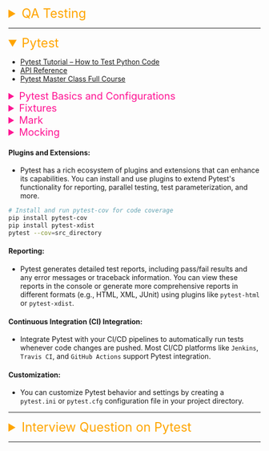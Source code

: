 <details><summary style="font-size:25px;color:Orange">QA Testing</summary>

Software testing encompasses various types and approaches, each serving specific purposes in verifying, validating, and improving software quality.
Each type of testing is chosen based on the specific phase of development, goals, and the criticality of software requirements. Here are the main types:

#### Functional Testing

-   **Unit Testing**: Testing individual components or functions of a program, typically done by developers. It ensures that each unit performs as expected.

    The unittest library in Python is a built-in testing framework that provides a standardized way to write and execute test cases for your code. It's inspired by the JUnit framework and follows the xUnit style of testing. Here are some key terms and concepts related to the unittest library:

    -   `setUp`: The setUp method is an instance method that is used to set up resources or perform actions that are required for a specific test method. This method is executed before each test method in the test case class is run. It's commonly used to initialize objects, create instances, or set up any other conditions necessary for the test to run successfully.
    -   `tearDown`: The tearDown method is an instance method that is used to perform cleanup or teardown operations after a specific test method has been run. This method is executed after each test method in the test case class has completed. It's commonly used to release resources, close connections, or perform any necessary cleanup actions.
    -   `setUpClass`: The setUpClass method is a class-level method that is used to set up resources or perform actions that are shared among all test methods within a test case class. This method is executed once before any of the test methods in the class are run. It's commonly used to create connections, set up databases, or initialize objects that will be used by multiple test methods.
    -   `tearDownClass`: The tearDownClass method is a class-level method that is used to perform cleanup or teardown operations after all the test methods within a test case class have been run. This method is executed once after all the test methods in the class have been completed. It's commonly used to close connections, release resources, or perform cleanup actions that need to happen after all the tests are finished.
    -   `Test Case`: A test case is a class that defines individual test methods. Each test method within a test case tests a specific aspect of your code.
    -   `Test Fixture`: A test fixture is the preparation needed for running a test, including setup and cleanup. In unittest, this is often handled using setUp and tearDown methods.
    -   `Test Runner`: The test runner is responsible for discovering and running test cases. In unittest, the TextTestRunner and other runners execute your tests and display the results.
    -   `Test Suite`: A test suite is a collection of test cases that are grouped together. You can create suites to organize and run multiple test cases.
    -   `Test Discovery`: The process of finding and collecting test cases within your codebase. unittest can automatically discover and run tests using various naming conventions and patterns.
    -   `Assertions`: Assertions are statements that validate the expected behavior of your code. In unittest, you can use various assertion methods like assertEqual, assertTrue, assertFalse, etc.
    -   `Test Result`: After running the tests, you get a test result that indicates which tests passed, failed, or were skipped. The result includes detailed information about the outcomes.
    -   `Test Fixtures Sharing`: You can share fixtures between multiple test methods by using class-level attributes like cls.setUpClass and cls.tearDownClass.
    -   `Test Skipping`: You can use decorators like @unittest.skip and @unittest.skipIf to mark tests that should be skipped during execution.
    -   `Expected Failure`: You can use the @unittest.expectedFailure decorator to mark tests that are expected to fail, but you still want them to run and report the failure.
    -   `SubTest`: The unittest.subTest context manager allows you to run multiple assertions within a single test method, even if one assertion fails.
    -   `Test Discovery and Execution`: You can run tests using the unittest command-line interface, specifying the module, class, or method names to execute.
    -   `Test Report`: unittest provides basic text-based test reports, showing the outcomes of individual tests.
    -   `Extensibility`: The unittest framework is extensible, allowing you to create custom test runners, result reporters, and plugins.

-   **Integration Testing**: Integration Testing focuses on verifying the interactions and data flow between integrated components or systems. It ensures that individual modules or services work together as intended.

    -   `Purpose`:

        -   To test the interfaces and interactions between different modules or systems.
        -   To identify defects in communication and data transfer between components.

    -   `When Performed`: After Unit Testing and before System Testing.

    -   `Types of Integration Testing`:

        -   **Big Bang Approach**: All modules are integrated simultaneously, and the system is tested as a whole.
        -   **Incremental Approach**: Modules are integrated and tested one by one.

    -   `Tools Used`: Jenkins (CI/CD), Postman (API Testing), JUnit, Pytest.

-   **System Testing**: System Testing evaluates the complete and fully integrated system to ensure it meets the specified requirements. It validates both functional and non-functional aspects of the system.

    -   `Purpose`:

        -   To test the entire application as a unified system.
        -   To verify that the system functions correctly in all intended environments.

    -   `When Performed`: After Integration Testing and before UAT.

    -   `Types of System Testing`:

        1. **Functional Testing**: Validates that the system performs as per the functional requirements (e.g., form submissions, user logins).

        2. **Non-Functional Testing**: Focuses on aspects like performance, reliability, scalability, and security.
            - _Performance Testing_: Load testing, stress testing, etc.
            - _Security Testing_: Ensures protection against threats.
            - _Usability Testing_: Evaluates user-friendliness.

    -   `Tools Used`: Selenium, JMeter, LoadRunner, TestComplete.

    -   `Key Considerations`: System Testing involves end-to-end testing in environments that simulate production to uncover integration and environment-related issues.

-   **User Acceptance Testing (UAT)**: UAT is the final phase of testing, where the end-users or business stakeholders validate the system to ensure it meets their requirements and is ready for deployment.

    -   `Purpose`:

        -   To confirm that the software delivers value to the business.
        -   To verify that the system meets real-world use cases and expectations.

    -   `When Performed`: After System Testing and before deployment.

    -   `Types of UAT`:

        1. **Alpha Testing**:

            - Conducted by internal teams or a limited group of users in a controlled environment.
            - Typically done at the developer's site.

        2. **Beta Testing**:

            - Conducted by a broader user base in the actual production environment.
            - Provides feedback on real-world usage and identifies last-minute bugs.

    -   `Key Activities in UAT`:

        -   Test case creation based on business requirements.
        -   Executing test scenarios and reporting issues.
        -   Signing off on the system readiness for deployment.

    -   `Tools Used`: stRail, Jira, Trello.

#### Control Testing

-   **Control Testing** is the process of evaluating the effectiveness and efficiency of internal controls within an organization. It ensures that controls are properly designed, implemented, and operating as intended to mitigate risks, prevent fraud, and ensure compliance with regulations.
-   **Control Testing** is widely used in **IT security**, **finance**, **auditing**, and **risk management** to maintain trust and operational integrity.

-   **Types of Control Testing**:

    1. `Design Effectiveness Testing`

        - Assesses whether the control is **properly designed** to address specific risks.
        - Example: Checking if an approval workflow exists for financial transactions.

    2. `Operating Effectiveness Testing`

        - Determines if the control is **working as intended** in real-world operations.
        - Example: Reviewing audit logs to confirm that approvals are actually enforced.

    3. `Preventive vs. Detective Control Testing`
        - **Preventive Controls**: Designed to stop errors or fraud before they happen.
            - Example: Enforcing multi-factor authentication (MFA) for system access.
        - **Detective Controls**: Identify and report issues after they occur.
            - Example: Reviewing financial reconciliation reports.

-   **Methods of Control Testing**:

    -   `Inquiry`: Interviewing employees to understand control processes.
    -   `Observation`: Watching the control in action to ensure compliance.
    -   `Inspection of Documentation`: Reviewing policies, logs, and records to verify adherence.
    -   `Reperformance`: Executing the control process manually to validate its effectiveness.

-   **Why is Control Testing Important?**:

    -   Ensures compliance with regulatory requirements (e.g., SOX, HIPAA, GDPR).
    -   Detects and mitigates operational risks before they cause harm.
    -   Prevents financial loss due to fraud or human error.
    -   Improves internal processes by identifying weaknesses.

#### Non-Functional Testing

-   **Performance Testing**: Examines the speed, responsiveness, and stability under a particular workload. Includes:

    -   **Load Testing**: Determines how the system behaves under expected load.
    -   **Stress Testing**: Evaluates the system’s ability to handle heavy or peak loads.
    -   **Scalability Testing**: Tests the ability to scale up or down with demand.
    -   **Volume Testing**: Checks the system’s ability to handle a large amount of data.

-   **Security Testing**: Identifies vulnerabilities in software to ensure it is protected from unauthorized access and data breaches.
-   **Usability Testing**: Assesses how easy and intuitive the software is for end-users, focusing on user interface (UI) and experience.
-   **Compatibility Testing**: Ensures the software works across different devices, browsers, networks, and operating systems.
-   **Reliability Testing**: Measures the software’s stability and consistency over time under different conditions.
-   **Compliance Testing**: Verifies that software adheres to industry standards, regulations, and legal requirements.

#### Maintenance Testing

-   **Regression Testing**: After changes or updates, regression tests check that existing functionality hasn’t been affected.
-   **Retesting**: Focuses on verifying if specific defects have been fixed correctly.
-   **Sanity Testing**: A subset of regression testing to ensure that certain functions work as expected after minor changes.
-   **Smoke Testing**: A smoke test, also known as a sanity test or build verification test, is a basic and preliminary type of software testing that aims to verify that the most critical and essential functionalities of a software application are working correctly. The term "smoke test" originates from the electronics industry, where devices were tested to see if they would catch fire or emit smoke during initial power-up.
    -   `Basic Functionality`: It focuses on the core features of the application to confirm they work as expected.
    -   `Quick Check`: It’s a shallow and broad test that covers essential aspects without going into detailed test cases.
    -   `Early Detection`: Smoke testing helps identify major issues early in the development process, saving time and effort for the QA team.
    -   `Build Verification`: It confirms that the software build is stable enough to proceed with more extensive testing.

#### White-Box vs. Black-Box Testing

-   **White-Box Testing**: Testers have knowledge of the internal code structure. It’s often used in unit and integration testing.
-   **Black-Box Testing**: Testers focus on input and output without knowledge of the internal code structure, focusing on functionality and usability.

#### Automated vs. Manual Testing

-   **Manual Testing**: Test cases are executed manually by QA testers without the use of automated tools. It’s best for exploratory, usability, and ad-hoc testing.
-   **Automated Testing**: Uses tools and scripts to run tests repeatedly, which is ideal for regression, performance, and load testing where repetitive tasks can be automated.

</details>

---

<details open><summary style="font-size:25px;color:Orange">Pytest</summary>

-   [Pytest Tutorial – How to Test Python Code](https://www.youtube.com/watch?v=cHYq1MRoyI0)
-   [API Reference](https://docs.pytest.org/en/latest/reference/reference.html#)
-   [Pytest Master Class Full Course](https://www.youtube.com/watch?v=IN4qt-9bMiE)

<details><summary style="font-size:20px;color:#FF1493">Pytest Basics and Configurations</summary>

-   TERMS & CONCEPTS:

    -   `Test function`: A function that contains test code and is decorated with @pytest.mark.parametrize or @pytest.mark.test. Test functions can be run individually or as part of a test suite.
    -   `Test suite`: A collection of test functions that can be run together using the Pytest runner. Test suites can be organized into directories and files.
    -   `Test fixture`: A function that provides resources or setups for test functions. Fixtures are decorated with `@pytest.fixture` and can be used in test functions or other fixtures.
    -   `Fixtures Discovery`: Pytest discovers fixtures automatically by scanning the test directory and detecting fixtures based on their name or decorator. However, fixtures can also be explicitly imported or defined in configuration files.
    -   `Markers`: Tags that can be applied to test functions to provide additional information or behavior. Markers are defined using `@pytest.mark.marker_name` and can be used to skip tests, mark tests as expected to fail, or select tests to run.
    -   `Parametrization`: A feature that allows you to run a single test function with multiple sets of inputs or arguments. Parametrized tests are decorated with `@pytest.mark.parametrize`.
    -   `Assertion`: A statement that checks if a condition is true or false. Assertions are used to verify the expected behavior of a program or function.
    -   `Plugins`: Extensions that provide additional functionality to Pytest. Plugins can be used to add new fixtures, modify test discovery behavior, or provide custom test reporting.

-   CLI:

    -   `$ pytest -h`
    -   `$ pytest -k EXPRESSION` → Run tests by keyword expressions

    -   `$ pytest -m MARKEXPR` → Run tests by marker expressions
    -   `$ pytest --markers` → show markers (builtin, plugin and per-project ones).
    -   `$ pytest --disable-warnings`, `--disable-pytest-warnings` → Disable warnings summary
    -   `$ pytest -s` Shortcut for `--capture=no`
    -   `$ pytest --runxfail` → Report the results of xfail tests as if they were not marked
    -   `$ pytest --lf`, `--last-failed` → Rerun only the tests that failed at the last run (or all if none failed)
    -   `$ pytest --ff`, `--failed-first` → Run all tests, but run the last failures first. This may re-order tests and thus lead to repeated fixture setup/teardown.
    -   `$ pytest --nf`, `--new-first` → Run tests from new files first, then the rest of the tests sorted by file mtime

    -   `$ pytest --log-level=LEVEL` → Level of messages to catch/display. Not set by default, so it depends on the root/parent log handler's effective level, where it is "WARNING" by default.
    -   `$ pytest --log-format=LOG_FORMAT` → Log format used by the logging module
    -   `$ pytest --log-date-format=LOG_DATE_FORMAT` → Log date format used by the logging module

-   [API Reference](https://docs.pytest.org/en/stable/reference/reference.html)

-   `$ pytest --version` → shows where pytest was imported from
-   `$ pytest --fixtures` → show available builtin function arguments

#### conftest.py

`conftest.py` is a special file used in pytest, a popular testing framework for Python. The purpose of `conftest.py` is to define fixtures and configuration options that can be shared across multiple test modules or packages within a pytest project.

By defining fixtures in `conftest.py`, they become available to all test modules without the need for import statements or duplicating code.

Here are the key aspects of `conftest.py`:

-   `Fixture Definitions`: `conftest.py` can define one or more fixtures using the `@pytest.fixture` decorator. These fixtures are functions or methods that perform setup actions and return a value or resource to be used by tests. Fixtures can be parameterized to provide different values or variations for tests.
-   `Scope`: Fixtures defined in `conftest.py` can have different scopes, such as function, module, class, or session scope. The scope determines how often the fixture function is invoked during testing.
-   `Discovery and Sharing`: pytest automatically discovers `conftest.py` files in the project directory and its subdirectories. Any fixtures defined in `conftest.py` are shared across all test modules within the same directory and its subdirectories. This allows for the reuse of fixtures and consistent setup across tests.
-   `Configuration Options`: `conftest.py` can also define configuration options and hooks that affect pytest's behavior. For example, it can specify custom command-line options, configure logging, or define pytest hooks to customize test execution.

### How to Run Tests

-   [How to invoke pytest](https://docs.pytest.org/en/stable/how-to/usage.html)

-   `$ pytest test_mod.py` → Run tests in a module
-   `$ pytest testing/` → Run tests in a directory
-   `$ pytest -k EXPRESSION` → Run tests by keyword expressions
-   `$ pytest -k "MyClass and not method"` → Run tests by keyword expressions
-   `$ pytest -m MARKEXPR` → Run tests by marker expressions
-   `$ pytest --pyargs pkg.testing` → Run tests from packages. This will import pkg.testing and use its filesystem location to find and run tests from.
-   `$ pytest test_mod.py::test_func` → To run a specific test function within a module
-   `$ pytest test_mod.py::TestClass::test_method` → To run a specific test method within a test class.

-   **Run tests by node ids**

    In Pytest, a node is a representation of a test item (e.g., a test function or a test class) that Pytest has discovered during the test collection phase. Each node in Pytest represents a single test item that can be executed as part of a test run.

    When Pytest is executed, it recursively searches for test modules and test functions in the specified test directories. Once all test items have been discovered, Pytest creates a tree-like structure of nodes that represents the hierarchy of the test items.

    Each node in the Pytest tree represents a test item and contains metadata such as the name of the test item, the file path where it is located, and any markers or attributes that have been associated with the test item. The node also contains information about any fixtures that are required by the test item.

    During the test execution phase, Pytest traverses the tree of nodes and executes each test item in the order specified by the tree structure. This allows Pytest to efficiently execute tests in parallel and to optimize the order in which tests are executed to minimize setup and teardown times.

    Overall, nodes in Pytest provide a flexible and extensible way to represent and execute test items, allowing developers to easily create and run tests for their Python applications.

    Each collected test is assigned a unique nodeid which consist of the module filename followed by specifiers like class names, function names and parameters from parametrization, separated by :: characters.

    -   `$ pytest test_mod.py::test_func` → To run a specific test function within a module

    -   `$ pytest test_mod.py::TestClass::test_method` → To run a specific test method within a test class.

    -   `$ `

</details>

<details><summary style="font-size:20px;color:#FF1493">Fixtures</summary>

-   [everything you need to know about fixtures](https://www.youtube.com/watch?v=ScEQRKwUePI)
-   Scope

In pytest, fixtures are functions or methods that provide a set of resources or data needed for testing. They help in setting up a test environment, preparing test data, or performing other necessary setup actions. Fixtures ensure that the required resources are available to tests, promoting code reuse and making test code more concise and readable. Fixtures are defined as regular Python functions decorated with `@pytest.fixture`. When a test function or method needs access to a fixture, it can simply include the fixture name as an argument. Upon test execution, pytest automatically invokes the fixture function and provides the return value to the test.

Here are some key characteristics and benefits of fixtures in pytest:

-   `Fixture Scope`: Fixtures can have different scopes, which define how long the fixture lives. Common scope options are:

    -   `function`: The default scope. The fixture is created and destroyed for each test function.
    -   `class`: The fixture is shared among all test methods within a test class.
    -   `module`: The fixture is created and destroyed once for the entire test module.
    -   `session`: The fixture is created at the beginning of the test session and destroyed at the end.

-   `Fixture Finalization`: You can include finalization code using the yield statement in the fixture function. The code after yield runs after the test function has finished using the fixture.

    ```python
    # conftest.py
    import pytest

    @pytest.fixture
    def database_connection():
        # Setup: Create a database connection
        connection = create_database_connection()

        yield connection  # This is where the test runs

        # Teardown: Close the database connection
        connection.close()
    ```

    ```python
    # test_database_connection.py
    def test_query_database(database_connection):
        query_result = database_connection.execute("SELECT * FROM table")
        assert len(query_result) > 0
    ```

-   `Fixture Composition`: You can use one fixture inside another to build more complex setups. Pytest ensures that the fixtures are resolved in the correct order.

    -   `Dependency Injection`: Fixtures can depend on other fixtures, forming a dependency chain. pytest automatically resolves these dependencies and ensures that fixtures are invoked in the correct order.

-   `Autouse Fixtures`: You can use the `autouse=True` parameter when defining a fixture to automatically use it in all test functions without explicitly requesting it as an argument.

-   `Fixture Parametrization`: Similar to test parametrization, you can also parameterize fixtures to provide different setups for different scenarios.

-   `Setup and Teardown`: Fixtures can perform setup actions before a test runs and teardown actions after the test completes. This helps in preparing the test environment and cleaning up any resources used during testing.

#### Examples of Fixtures Definition:

```python
import pytest

# Basic fixture without parameters
@pytest.fixture
def basic_fixture():
    return "Hello, World!"

# Fixture with parameters
@pytest.fixture(params=[1, 2, 3])
def parameterized_fixture(request):
    return request.param

# Fixture with autouse=True
@pytest.fixture(autouse=True)
def autouse_fixture():
    print("\nRunning autouse_fixture before each test")
    yield
    print("\nRunning autouse_fixture after each test")

# Class-scoped fixture
@pytest.fixture(scope="class")
def class_scoped_fixture():
    print("\nSetting up class_scoped_fixture")
    yield
    print("\nTearing down class_scoped_fixture")

# Session-scoped fixture
@pytest.fixture(scope="session")
def session_scoped_fixture():
    print("\nSetting up session_scoped_fixture")
    yield
    print("\nTearing down session_scoped_fixture")

# Fixture using finalization
@pytest.fixture
def finalization_fixture():
    print("\nSetting up finalization_fixture")
    yield "This is the fixture value"
    print("\nTearing down finalization_fixture")

# Parametrized fixture using indirect
@pytest.fixture(params=["Alice", "Bob"], ids=["user_Alice", "user_Bob"])
def parametrized_fixture_with_ids(request):
    return request.param

# Using a fixture inside another fixture
@pytest.fixture
def outer_fixture(basic_fixture):
    return f"Outer Fixture with: {basic_fixture}"

def test_basic_fixture(basic_fixture):
    assert basic_fixture == "Hello, World!"

def test_parameterized_fixture(parameterized_fixture):
    assert parameterized_fixture > 0

class TestClassScopedFixture:
    def test_class_scoped_fixture(self, class_scoped_fixture):
        pass

def test_finalization_fixture(finalization_fixture):
    assert finalization_fixture == "This is the fixture value"

def test_parametrized_fixture_with_ids(parametrized_fixture_with_ids):
    assert len(parametrized_fixture_with_ids) > 0

def test_outer_fixture(outer_fixture):
    assert "Outer Fixture with:" in outer_fixture
```

In these example:

-   `basic_fixture` is a simple fixture without any parameters.
-   `parameterized_fixture` is a fixture with parameters using the params parameter.
-   `autouse_fixture` is a fixture with `autouse=True``, so it's automatically used before and after each test.
-   `class_scoped_fixture` is a class-scoped fixture that is set up and torn down once per test class.
-   `session_scoped_fixture` is a session-scoped fixture that is set up and torn down once for the entire test session.
-   `finalization_fixture` is a fixture that demonstrates finalization using the yield statement.
-   `parametrized_fixture_with_ids` is a parametrized fixture with custom IDs for better reporting.
-   `outer_fixture` demonstrates using one fixture inside another.

#### Creating Custom Fixtures

```python
# test_math_operations.py

import pytest

# Assume we have a math module with various functions
class Math:
    def add(self, a, b):
        return a + b

    def subtract(self, a, b):
        return a - b

# Create a fixture to provide an instance of the Math class
@pytest.fixture
def math_instance():
    return Math()

# Test functions that use the math_instance fixture
def test_addition(math_instance):
    assert math_instance.add(2, 3) == 5

def test_subtraction(math_instance):
    assert math_instance.subtract(5, 2) == 3
```

-   The `math_instance` fixture is defined using the `@pytest.fixture` decorator. It returns an instance of the Math class, providing a fresh instance for each test that requires it.
-   The `test_addition` and `test_subtraction` functions are test cases that receive the math_instance fixture as an argument. This allows them to access the instance of the Math class provided by the fixture.
-   When running the tests, pytest automatically detects and uses the fixtures. The math_instance fixture is called and its returned value is passed to the respective test functions.
-   By leveraging fixtures, we can easily inject dependencies into our test cases, enabling cleaner and more modular test code.

#### Creating Fixture Factory

```python
# students.py
from datetime import datetime


class Student:

    def __init__(self, name, dob, branch, credits):
        self.name = name
        self.dob = dob
        self.branch = branch
        self.credits = credits

    def get_age(self):
        return (datetime.now() - self.dob).days // 365

    def get_credits(self):
        return self.credits


def get_topper(students):
    return max(students, key=lambda student: student.get_credits())
```

```python
# conftest.py
from datetime import datetime
import pytest

@pytest.fixture
def dummy_student():
    return Student("nikhil", datetime(2000, 1, 1), "coe", 20)


@pytest.fixture
def make_dummy_student():
    def _make_dummy_student(name, credits):
        return Student(name, datetime(2000, 1, 1), "coe", credits)

    return _make_dummy_student
```

```python
# test_students
from datetime import datetime


def test_student_get_age(dummy_student):
    dummy_student_age = (datetime.now() - dummy_student.dob).days // 365
    assert dummy_student.get_age() == dummy_student_age


def test_student_get_credits(dummy_student):
    assert dummy_student.get_credits() == 20


def test_get_topper(make_dummy_student):
    students = [
        make_dummy_student("ram", 21),
        make_dummy_student("shyam", 19),
        make_dummy_student("ravi", 22)
    ]

    topper = get_topper(students)

    assert topper == students[2]
```

#### Parametrizing Fixtures

```python

```

```python

```

</details>

<details><summary style="font-size:20px;color:#FF1493">Mark</summary>

Pytest mark is a feature of the Pytest testing framework that allows you to attach metadata or attributes to a test function or method. The `@pytest.mark` decorator is used to apply a mark to a test, and it takes one or more arguments that specify the name(s) of the mark(s) to be applied.

Here are some of the commonly used Pytest marks:

-   `@pytest.mark.parametrize`: used for parametrizing a test with multiple sets of input values
-   `@pytest.mark.xfail`: used to mark a test that is expected to fail
-   `@pytest.mark.skip`: used to mark a test that should be skipped
-   `@pytest.mark.skipif`: used to mark a test that should be skipped based on a certain condition
-   `@pytest.mark.timeout`: used to set a time limit for the test to execute
-   `@pytest.mark.slow`: used to mark a test as slow
-   `@pytest.mark.smoke`: used to mark a test as a smoke test, i.e., a quick and basic test to check if the application is working
-   `@pytest.mark.regression`: used to mark a test as a regression test, i.e., a test that checks if a previously fixed issue has resurfaced
-   `@pytest.mark.flaky`: used to mark a test as flaky, i.e., a test that sometimes fails due to non-deterministic behavior
-   `@pytest.mark.dependency`: used to specify dependencies between tests.

#### How to run Pytest Marker?

-   To run a specific test marker in Pytest, you can use the -m option followed by the marker name. Here's an example command to run all tests marked with "slow"

    -   `$ pytest -m slow`

-   You can also specify multiple markers by separating them with an "or" (|) operator. For example, to run tests marked with either "slow" or "smoke", you can use:

    -   `$ pytest -m "slow or smoke"`

-   You can also use the "not" (not) operator to exclude tests with a certain marker. For example, to run all tests except those marked with "skip", you can use:

    -   `$ pytest -m "not skip"`

-   In addition to running tests with specific markers, you can also use markers to skip tests or to xfail them (expect them to fail). To skip a test with a specific marker, you can use the -k option with the "not" (not) operator. For example, to skip all tests marked with "slow", you can use:

    -   `$ pytest -k "not slow"`

-   To xfail a test with a specific marker, you can use the `@pytest.mark.xfail` decorator to mark the test and then run Pytest with the -rx option to show the reason for the expected failure. For example:

    ```python
    import pytest

    @pytest.mark.xfail
    def test_foo():
        assert False
    ```

-   You also can run the test and show that it was xfailed with the reason "Expected failure".
    -   `$ pytest -rx`

</details>

<details><summary style="font-size:20px;color:#FF1493">Mocking</summary>

-   [Unit Testing in Python with pytest | Introduction to mock (Part-9)](https://www.youtube.com/watch?v=dw2eNCzwBkk&list=PLyb_C2HpOQSBWGekd7PfhHnb9GnqDgrxS&index=9)
-   []

In software testing, it is important to isolate the unit of code being tested from other parts of the system in order to ensure that any failures or defects are not the result of interactions with external dependencies. In some cases, external dependencies may not be available or may be difficult to set up for testing, so a mock object is used to simulate the behavior of the external component.

A mock object is a fake object that behaves like the real component but with pre-programmed behavior that can be defined by the tester. The mock object can be used to replace the real component during testing, so that the module or system under test can be tested in isolation, without having to rely on the behavior of the external component.

Mocking can be especially useful in situations where the external component is slow, unreliable, or expensive to use in testing. By simulating the external component with a mock object, testing can be performed more quickly and reliably, without the need for the external component to be present or configured for testing.

</details>

#### Plugins and Extensions:

-   Pytest has a rich ecosystem of plugins and extensions that can enhance its capabilities. You can install and use plugins to extend Pytest's functionality for reporting, parallel testing, test parameterization, and more.

```sh
# Install and run pytest-cov for code coverage
pip install pytest-cov
pip install pytest-xdist
pytest --cov=src_directory

```

#### Reporting:

-   Pytest generates detailed test reports, including pass/fail results and any error messages or traceback information. You can view these reports in the console or generate more comprehensive reports in different formats (e.g., HTML, XML, JUnit) using plugins like `pytest-html` or `pytest-xdist`.

#### Continuous Integration (CI) Integration:

-   Integrate Pytest with your CI/CD pipelines to automatically run tests whenever code changes are pushed. Most CI/CD platforms like `Jenkins`, `Travis CI`, and `GitHub Actions` support Pytest integration.

#### Customization:

-   You can customize Pytest behavior and settings by creating a `pytest.ini` or `pytest.cfg` configuration file in your project directory.

</details>

---

<details><summary style="font-size:25px;color:Orange">Interview Question on Pytest</summary>

1. What is Pytest?
    - Pytest is a testing framework for Python that simplifies writing and executing test cases.
1. How does Pytest differ from other testing frameworks like unittest?
    - Pytest provides a simpler syntax, fixtures, and powerful features like parameterized testing, making it more concise and expressive than unittest.
1. What is a fixture in Pytest?

    - A fixture is a function marked with the @pytest.fixture decorator. It allows setup code to be shared across multiple test functions.

1. Explain the use of the pytest.mark decorator.

    - pytest.mark is used for marking test functions or classes to customize their behavior, like skipping, marking as slow, etc.

1. How does parameterized testing work in Pytest?
    - Parameterized testing allows running the same test logic with different inputs. It can be achieved using the @pytest.mark.parametrize decorator.
1. What is the purpose of conftest.py in Pytest?
    - conftest.py is a file that is used to define fixtures, hooks, and plugins that are shared across multiple test modules.
1. Explain the concept of fixtures in Pytest.

    - Fixtures are functions marked with @pytest.fixture that provide data or set up conditions for test functions. They are called automatically by Pytest.

1. How can you skip a test in Pytest?
    - You can use the @pytest.mark.skip decorator or pytest.mark.skip(reason="reason for skipping") to skip a test.
1. What is the purpose of the -k option in Pytest?

    - The -k option allows you to select tests based on their names using substring matching.

1. Explain the use of the -m option in Pytest.

    - The -m option is used to select tests based on their markers. You can mark tests using @pytest.mark and then run tests based on these markers.

1. How do you run only failed tests in Pytest?
    - Use the --lf (short for --last-failed) option to run only the tests that failed in the last test run.
1. What is the purpose of the pytest.fixture(scope="module")?
    - Setting the scope="module" in a fixture ensures that the fixture is only called once per module, sharing the state across all the tests in the module.
1. Explain the use of the capsys fixture in Pytest.

    - capsys is a built-in fixture in Pytest that captures the output to sys.stdout and sys.stderr during the test.

1. How do you perform mocking in Pytest?
    - You can use the pytest-mock library or the unittest.mock module for mocking in Pytest.
1. What is the purpose of the autouse parameter in a fixture?
    - The autouse parameter, when set to True, makes the fixture apply automatically to all tests without explicitly requesting it.

These questions cover a range of topics related to Pytest, including fixtures, markers, skipping tests, and test organization. Interviewers might also ask you to write sample tests or demonstrate the usage of specific Pytest features.

</details>

---
